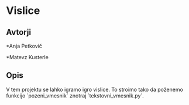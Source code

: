 # Vislice

## Avtorji

*Anja Petkovič


*Matevz Kusterle

## Opis

V tem projektu se lahko igramo igro vislice. To stroimo tako da poženemo funkcijo ´pozeni_vmesnik´ znotraj ´tekstovni_vmesnik.py´.
